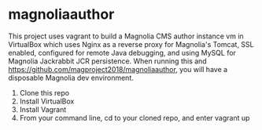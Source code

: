 # magnoliaauthor

This project uses vagrant to build a Magnolia CMS author instance vm in VirtualBox which uses Nginx as a reverse proxy for Magnolia's Tomcat, SSL enabled, configured for remote Java debugging, and using MySQL for Magnolia Jackrabbit JCR persistence. When running this and https://github.com/magproject2018/magnoliaauthor, you will have a disposable Magnolia dev environment.

1. Clone this repo
2. Install VirtualBox
3. Install Vagrant
4. From your command line, cd to your cloned repo, and enter
    vagrant up

